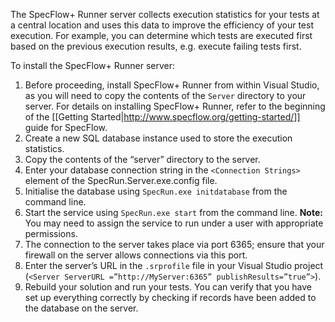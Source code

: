 The SpecFlow+ Runner server collects execution statistics for your tests at a central location and uses this data to improve the efficiency of your test execution. For example, you can determine which tests are executed first based on the previous execution results, e.g. execute failing tests first.

To install the SpecFlow+ Runner server:

1. Before proceeding, install SpecFlow+ Runner from within Visual Studio, as you will need to copy the contents of the `Server` directory to your server. For details on installing SpecFlow+ Runner, refer to the beginning of the [[Getting Started|http://www.specflow.org/getting-started/]] guide for SpecFlow.
1. Create a new SQL database instance used to store the execution statistics.
1. Copy the contents of the “server” directory to the server.
1. Enter your database connection string in the `<Connection Strings>` element of the SpecRun.Server.exe.config file.
1. Initialise the database using `SpecRun.exe initdatabase` from the command line.
1. Start the service using `SpecRun.exe start` from the command line. **Note:** You may need to assign the service to run under a user with appropriate permissions.
1. The connection to the server takes place via port 6365; ensure that your firewall on the server allows connections via this port.
1. Enter the server’s URL in the `.srprofile` file in your Visual Studio project (`<Server ServerURL =”http://MyServer:6365” publishResults=”true”>`).
1. Rebuild your solution and run your tests. You can verify that you have set up everything correctly by checking if records have been added to the database on the server.